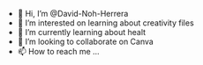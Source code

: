 - 👋 Hi, I’m @David-Noh-Herrera
- 👀 I’m interested on learning about creativity files
- 🌱 I’m currently learning about healt
- 💞️ I’m looking to collaborate on Canva
- 📫 How to reach me ...

<!---
David-Noh-Herrera/David-Noh-Herrera is a ✨ special ✨ repository because its `README.md` (this file) appears on your GitHub profile.
You can click the Preview link to take a look at your changes.
--->
